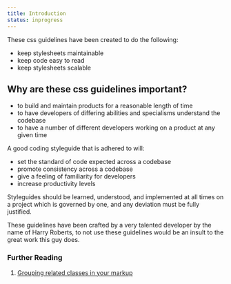 ```yaml
---
title: Introduction
status: inprogress
---
```


These css guidelines have been created to do the following:    

* keep stylesheets maintainable
* keep code easy to read
* keep stylesheets scalable

## Why are these css guidelines important?

* to build and maintain products for a reasonable length of time
* to have developers of differing abilities and specialisms understand the codebase
* to have a number of different developers working on a product at any given time

A good coding styleguide that is adhered to will:

* set the standard of code expected across a codebase
* promote consistency across a codebase
* give a feeling of familiarity for developers
* increase productivity levels

Styleguides should be learned, understood, and implemented at all times on a project which is governed by one, and any deviation must be fully justified.

These guidelines have been crafted by a very talented developer by the name of Harry Roberts, to not use these guidelines would be an insult to the great work this guy does.

### Further Reading

1. [Grouping related classes in your markup](http://csswizardry.com/2014/05/grouping-related-classes-in-your-markup/)
